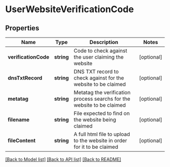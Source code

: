 # UserWebsiteVerificationCode

## Properties
Name | Type | Description | Notes
------------ | ------------- | ------------- | -------------
**verificationCode** | **string** | Code to check against the user claiming the website | [optional] 
**dnsTxtRecord** | **string** | DNS TXT record to check against for the website to be claimed | [optional] 
**metatag** | **string** | Metatag the verification process searchs for the website to be claimed | [optional] 
**filename** | **string** | File expected to find on the website being claimed | [optional] 
**fileContent** | **string** | A full html file to upload to the website in order for it to be claimed | [optional] 

[[Back to Model list]](../README.md#documentation-for-models) [[Back to API list]](../README.md#documentation-for-api-endpoints) [[Back to README]](../README.md)


